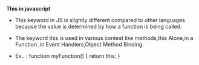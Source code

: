 **This in javascript**

* This keyword in JS is slightly different compared to other languages because the value is determined by how a function is being called.

* The keyword this is used in various contest like methods,this Alone,in a Function ,in Event Handlers,Object Method Binding.

* Ex.. :
function myFunction() {
    return this;
}
